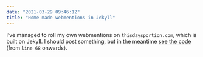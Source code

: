 ```yaml
---
date: "2021-03-29 09:46:12"
title: "Home made webmentions in Jekyll"
---
```


I’ve managed to roll my own webmentions on `thisdaysportion.com`, which is built on Jekyll. I should post something, but in the meantime [see the code](https://github.com/leonp/thisdaysportion/blob/master/_includes/comment-form.html) (from `line 68` onwards).
